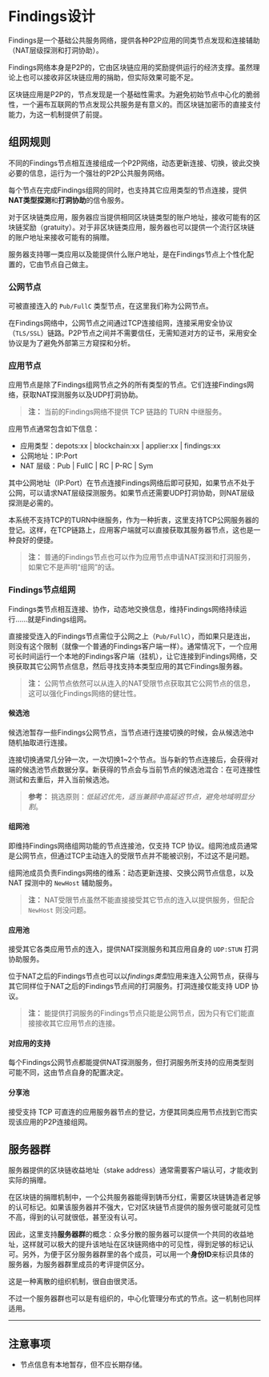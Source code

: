 # Findings设计

Findings是一个基础公共服务网络，提供各种P2P应用的同类节点发现和连接辅助（NAT层级探测和打洞协助）。

Findings网络本身是P2P的，它由区块链应用的奖励提供运行的经济支撑。虽然理论上也可以接收非区块链应用的捐助，但实际效果可能不足。

区块链应用是P2P的，节点发现是一个基础性需求。为避免初始节点中心化的脆弱性，一个遍布互联网的节点发现公共服务是有意义的。而区块链加密币的直接支付能力，为这一机制提供了前提。


## 组网规则

不同的Findings节点相互连接组成一个P2P网络，动态更新连接、切换，彼此交换必要的信息，运行为一个强壮的P2P公共服务网络。

每个节点在完成Findings组网的同时，也支持其它应用类型的节点连接，提供**NAT类型探测**和**打洞协助**的信令服务。

对于区块链类应用，服务器应当提供相同区块链类型的账户地址，接收可能有的区块链奖励（gratuity）。对于非区块链类应用，服务器也可以提供一个流行区块链的账户地址来接收可能有的捐赠。

服务器支持哪一类应用以及能提供什么账户地址，是在Findings节点上个性化配置的，它由节点自己做主。


### 公网节点

可被直接连入的 `Pub/FullC` 类型节点，在这里我们称为公网节点。

在Findings网络中，公网节点之间通过TCP连接组网，连接采用安全协议（`TLS/SSL`）链路。P2P节点之间并不需要信任，无需知道对方的证书，采用安全协议是为了避免外部第三方窥探和分析。


### 应用节点

应用节点是除了Findings组网节点之外的所有类型的节点。它们连接Findings网络，获取NAT探测服务以及UDP打洞协助。

> **注：**
> 当前的Findings网络不提供 TCP 链路的 TURN 中继服务。

应用节点通常包含如下信息：

- 应用类型：depots:xx | blockchain:xx | applier:xx | findings:xx
- 公网地址：IP:Port
- NAT 层级：Pub | FullC | RC | P-RC | Sym

其中公网地址（IP:Port）在节点连接Findings网络后即可获知，如果节点不处于公网，可以请求NAT层级探测服务。如果节点还需要UDP打洞协助，则NAT层级探测是必需的。

本系统不支持TCP的TURN中继服务，作为一种折衷，这里支持TCP公网服务器的登记。这样，在TCP链路上，应用客户端就可以直接获取其服务器节点，这也是一种良好的便捷。

> **注：**
> 普通的Findings节点也可以作为应用节点申请NAT探测和打洞服务，如果它不是声明“组网”的话。


### Findings节点组网

Findings类节点相互连接、协作，动态地交换信息，维持Findings网络持续运行……就是Findings组网。

直接接受连入的Findings节点需位于公网之上（`Pub/FullC`），而如果只是连出，则没有这个限制（就像一个普通的Findings客户端一样）。通常情况下，一个应用可长时间运行一个本地的Findings客户端（挂机），让它连接到Findings网络，交换获取其它公网节点信息，然后寻找支持本类型应用的其它Findings服务器。

> **注：**
> 公网节点依然可以从连入的NAT受限节点获取其它公网节点的信息，这可以强化Findings网络的健壮性。


#### 候选池

候选池暂存一些Findings公网节点，当节点进行连接切换的时候，会从候选池中随机抽取进行连接。

连接切换通常几分钟一次，一次切换1~2个节点。当与新的节点连接后，会获得对端的候选池节点数据分享。新获得的节点会与当前节点的候选池混合：在可连接性测试和去重后，并入当前候选池。

> **参考：**
> 挑选原则：*低延迟优先，适当兼顾中高延迟节点，避免地域明显分割*。


#### 组网池

即维持Findings网络组网功能的节点连接池，仅支持 TCP 协议。组网池成员通常是公网节点，但通过TCP主动连入的受限节点并不能被识别，不过这不是问题。

组网池成员负责Findings网络的维系：动态更新连接、交换公网节点信息，以及 NAT 探测中的 `NewHost` 辅助服务。

> **注：**
> NAT受限节点虽然不能直接接受其它节点的连入以提供服务，但配合 `NewHost` 则没问题。


#### 应用池

接受其它各类应用节点的连入，提供NAT探测服务和其应用自身的 `UDP:STUN` 打洞协助服务。

位于NAT之后的Findings节点也可以以*findings类型*应用来连入公网节点，获得与其它同样位于NAT之后的Findings节点间的打洞服务。打洞连接仅能支持 UDP 协议。

> **注：**
> 能提供打洞服务的Findings节点只能是公网节点，因为只有它们能直接接收其它应用节点的连接。


#### 对应用的支持

每个Findings公网节点都能提供NAT探测服务，但打洞服务所支持的应用类型则可能不同，这由节点自身的配置决定。


#### 分享池

接受支持 TCP 可直连的应用服务器节点的登记，方便其同类应用节点找到它而实现该应用的P2P连接组网。



## 服务器群

服务器提供的区块链收益地址（stake address）通常需要客户端认可，才能收到实际的捐赠。

在区块链的捐赠机制中，一个公共服务器能得到铸币分红，需要区块链铸造者足够的认可标记。如果该服务器并不强大，它对区块链节点提供的服务很可能就可见性不高，得到的认可就很低，甚至没有认可。

因此，这里支持**服务器群**的概念：众多分散的服务器可以提供一个共同的收益地址，这样就可以极大的提升该地址在区块链网络中的可见性，得到足够的标记认可。另外，为便于区分服务器群里的各个成员，可以用一个**身份ID**来标识具体的服务器，为服务器群里成员的考评提供区分。

这是一种离散的组织机制，很自由很灵活。

不过一个服务器群也可以是有组织的，中心化管理分布式的节点。这一机制也同样适用。



------------------------------------------------------------------------------

## 注意事项

- 节点信息有本地暂存，但不应长期存储。
